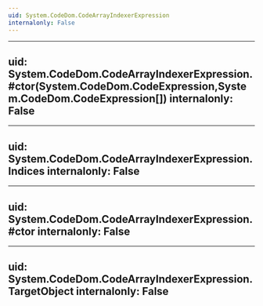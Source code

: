```yaml
---
uid: System.CodeDom.CodeArrayIndexerExpression
internalonly: False
---
```


---
uid: System.CodeDom.CodeArrayIndexerExpression.#ctor(System.CodeDom.CodeExpression,System.CodeDom.CodeExpression[])
internalonly: False
---

---
uid: System.CodeDom.CodeArrayIndexerExpression.Indices
internalonly: False
---

---
uid: System.CodeDom.CodeArrayIndexerExpression.#ctor
internalonly: False
---

---
uid: System.CodeDom.CodeArrayIndexerExpression.TargetObject
internalonly: False
---
